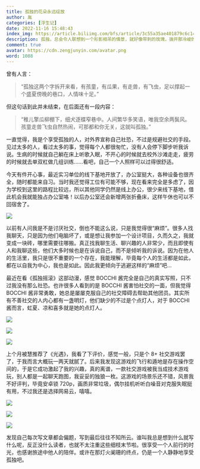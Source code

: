 ```yaml
---
title: 孤独的花朵永远绽放
author: 胤
categories: [浮生记]
date: 2022-11-16 15:48:43
index_img: https://article.biliimg.com/bfs/article/3c55a35ae401879c6c14317ca5f069fc9092718e.jpg@500w.webp
description: 孤独，总会令人联想到一个形影相吊的情景，就好像带刺的玫瑰，拨开那冷峻的外表，或许我们能够看到潜藏的柔弱。
comment: true
avatar: https://cdn.zengjunyin.com/avatar.png
word: 1088
---
```


曾有人言：

> “孤独这两个字拆开来看，有孩童，有瓜果，有走兽，有飞虫，足以撑起一个盛夏傍晚的巷口，人情味十足。”

但这句话到此并未结束，在后面还有一段内容：

> “稚儿擎瓜柳棚下，细犬逐蝶窄巷中。人间繁华多笑语，唯我空余两鬓风。孩童走兽飞虫自然热闹，可那都和你无关，这就叫孤独。”

一直觉得，我是个享受孤独的人，对外界宣称自己社恐，不过是规避社交的手段。见过太多的人，看过太多的事，觉得每个人都很匆忙，没有人会停下脚步听我诉说。生病的时候就自己躺在床上听歌入眠，不开心的时候就去校外沙滩走走，疲劳的时候就去单双杠做几组训练……看吧，自己一个人照样可以过得很舒适。

今天有件开心事，最近实习单位的线下基地开放了，办公室挺大，各种设备也很齐全，随时都能来自习。当时我还觉得工位有可能不够，现在看来完全是多虑了，因为学校到这里的路程比较远，所以其他同学仍然是线上办公，很少来线下基地，借此机会我就能独占办公室咯！以后办公室还会新增两张折叠床，这样午休也可以不回宿舍了。

![](https://article.biliimg.com/bfs/article/bf02aacef60759a663137746df122629e34c282c.jpg@800w_400h_1c.webp)

以前有人问我是不是讨厌社交，倒也不能这么说，只是我觉得很“麻烦”。很多人找我聊天，只是因为他们电脑坏了，或是想让我参加一个设计项目，久而久之，我就变成一块砖，哪里需要往哪搬。真正找我聊生活、聊兴趣的人非常少，而且即使有人和我聊这些，他们大多时候也是在诉说自己，而不是倾听我的诉说。因为在他人的生活里，我只是很不重要的一个存在，我能理解，毕竟每个人的生活都是如此，都在以自我为中心，我也是如此。因此我更倾向于逃避这样的“麻烦”吧...

最近在看《孤独摇滚》这部动漫，感觉 BOCCHI 酱完全是自己的真实写照，只不过我没有那么社恐。也许很多人看到的是 BOCCHI 酱害怕社交的一面，但我觉得 BOCCHI 酱非常勇敢，她总是屡屡克服自己的社交障碍去帮助其他团员。其实所有不善社交的人内心都有一盏明灯，他们缺少的不过是个点灯人，对于 BOCCHI 酱而言，虹夏、凉和喜多就是她的点灯人。

![](https://article.biliimg.com/bfs/article/df26817b77ed55dac1bc938c2c77ea980ca1dda2.png@800w_400h_1c.webp)

![](https://article.biliimg.com/bfs/article/166af8c6b76d4e69721baccde37019b24724d48c.png@800w_400h_1c.webp)

![](https://article.biliimg.com/bfs/article/5f279d283d41153d608d53d8d03fc15fffda0c93.png@800w_400h_1c.webp)

上个月被慧推荐了《光遇》，我看了下评价，感觉一般，只是个 8+ 社交游戏罢了，于我而言大概玩一两天就腻了。后来我发现这游戏的飞行和遁地是存在操作空间的，于是它成功激起了我的兴趣，真的离谱，一款社交游戏被我当成技术游戏玩，别人都是一起聊天跑图，我妥妥的独狼一枚。这游戏的场景乐还不错，风景我不好评判，毕竟安卓锁 720p，画质非常垃圾，偶尔挂机听听白噪音对克服失眠挺有用，不过我还是选择网易云，嘻嘻。

![](https://article.biliimg.com/bfs/article/97e18bb2256b474b9c179a69cbd651374160d1a4.jpg@800w_400h_1c.webp)

![](https://article.biliimg.com/bfs/article/67c786651c7f75a56bda35add6b20778648f1c14.jpg@800w_400h_1c.webp)

![](https://article.biliimg.com/bfs/article/4f4466d7852c263c860cc8be749a937306e56191.jpg@800w_400h_1c.webp)

发现自己每次写文章都会偏题，写到最后往往不知所云。谁叫我总是想到什么就写什么呢，反正没什么读者，也就不太注重这些细枝末节啦。很享受一个人前行的时光，也感谢旅途中他人的陪伴。或许在那灯火阑珊的终点，仍是一个人静静地享受孤独吧。